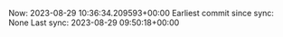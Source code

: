 Now: 2023-08-29 10:36:34.209593+00:00 Earliest commit since sync: None Last sync: 2023-08-29 09:50:18+00:00
